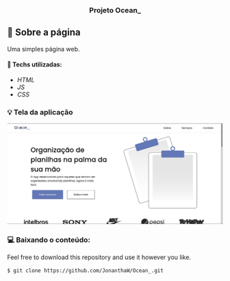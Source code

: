 <h3 align="center">
  Projeto Ocean_
</h3>

## :rocket: Sobre a página

Uma simples página web.

#### :wrench: Techs utilizadas:
* _HTML_
* _JS_
* _CSS_

### :bulb: Tela da aplicação

![image](https://github.com/JonanthaW/Ocean_/blob/main/img/example1.jpg)

### :computer: Baixando o conteúdo:

<p>Feel free to download this repository and use it however you like. </p>

```bash
$ git clone https://github.com/JonanthaW/Ocean_.git
```
